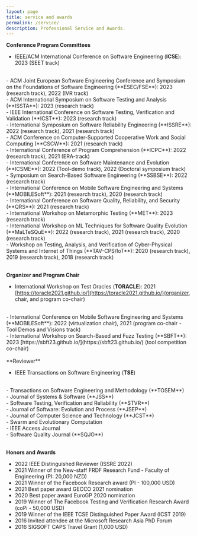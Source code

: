 ```yaml
---
layout: page
title: service and awards
permalink: /service/
description: Professional Service and Awards.
---
```


**Conference Program Committees**
<br>
- IEEE/ACM International Conference on Software Engineering  (**ICSE**): 2023 (SEET track)
<br>
- ACM Joint European Software Engineering Conference and Symposium on the Foundations of Software Engineering (**ESEC/FSE**): 2023 (research track), 2022 (IVR track)
<br>
- ACM International Symposium on Software Testing and
Analysis (**ISSTA**): 2023 (research track)
<br>
- IEEE International Conference on Software Testing, Verification and Validation (**ICST**): 2023 (research track)
<br>
- International Symposium on Software Reliability Engineering (**ISSRE**): 2022 (research track), 2021 (research track)
<br>
- ACM Conference on Computer-Supported Cooperative Work and Social Computing (**CSCW**): 2021 (research track)
<br>
- International Conference of Program Comprehension (**ICPC**): 2022 (research track), 2021 (ERA-track)
<br>
- International Conference on Software Maintenance and Evolution (**ICSME**): 2022 (Tool-demo track), 2022 (Doctoral symposium track)
<br>
- Symposium on Search-Based Software Engineering (**SSBSE**): 2022 (research track)
<br>
- International Conference on Mobile Software Engineering and Systems (**MOBILESoft**): 2021 (research track), 2020 (research track)
<br> 
- International Conference on Software Quality, Reliability, and Security (**QRS**): 2021 (research track)
<br>
- International Workshop on Metamorphic Testing (**MET**): 2023 (research track)
<br>
- International Workshop on ML Techniques for Software Quality Evolution (**MaLTeSQuE**): 2022 (research track), 2021 (research track), 2020 (research track)
<br>
- Workshop on Testing, Analysis, and Verification of Cyber-Physical Systems and Internet of Things (**TAV-CPS/IoT**): 2020 (research track), 2019 (research track), 2018 (research track)
<br> 
<br>

**Organizer and Program Chair**
<br>
- International Workshop on Test Oracles (**TORACLE**): 2021 [https://toracle2021.github.io/](https://toracle2021.github.io/)(organizer, chair, and program co-chair)
<br> 
- International Conference on Mobile Software Engineering and Systems (**MOBILESoft**): 2022 (virtualization chair), 2021 (program co-chair - Tool Demos and Visions track)
<br> 
- International Workshop on Search-Based and Fuzz Testing (**SBFT**): 2023 [https://sbft23.github.io/](https://sbft23.github.io/) (tool competition co-chair)
<br>
<br>
**Reviewer**

- IEEE Transactions on Software Engineering (**TSE**)
<br>
- Transactions on Software Engineering and Methodology (**TOSEM**)
<br>
- Journal of Systems & Software (**JSS**)
<br>
- Software Testing, Verification and Reliability (**STVR**)
<br>
- Journal of Software: Evolution and Process (**JSEP**)
<br>
- Journal of Computer Science and Technology (**JCST**)
<br>
- Swarm and Evolutionary Computation
<br>
- IEEE Access Journal
<br>
- Software Quality Journal (**SQJO**)
<br>
<br>

**Honors and Awards**

- 2022 IEEE Distinguished Reviewer (ISSRE 2022)
-	2021  Winner of the New-staff FRDF Research Fund - Faculty of Engineering (PI: 20,000 NZD)
- 2021 Winner of the  Facebook Research award (PI - 100,000 USD) 
- 2021 Best paper award GECCO 2021 nomination 
-	2020 Best paper award EuroGP 2020 nomination 
- 2019 Winner of The Facebook Testing and Verification Research Award (coPi - 50,000 USD)
- 2019 Winner of the IEEE TCSE Distinguished Paper Award (ICST 2019)
-	2016 Invited attendee at the Microsoft Research Asia PhD Forum 
- 2016 SIGSOFT CAPS Travel Grant (1,000 USD) 



